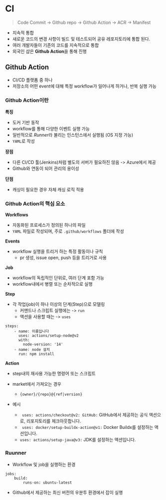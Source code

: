 # CI
>  Code Commit -> Github repo -> Github Action -> ACR -> Manifest

- 지속적 통합
- 새로운 코드의 변경 사항이 빌드 및 테스트되어 공유 레포지토리에 통합 된다.
- 여러 개발자들이 기존의 코드를 지속적으로 통합 
- 외국인 샵은 **Github Action**을 통해 진행

## Github Action
- CI/CD 플랫폼 중 하나 
- 저장소의 어떤 event에 대해 특정 workflow가 일어나게 하거나, 반복 실행 가능 

### Github Action이란

**특징**
- 도커 기반 동작 
- workflow를 통해 다양한 이벤트 실행 가능 
- 일반적으로 *Runner*라 불리는 인스턴스에서 실행됨 (OS 지정 가능)
- `YAML`로 작성

**장점**
- 다른 CI/CD 툴(Jenkins)처럼 별도의 서버가 필요하진 않음 -> Azure에서 제공 
- Github와 연동이 되어 관리의 용이성

**단점**
- 캐싱이 필요한 경우 자체 캐싱 로직 적용

### Github Action의 핵심 요소 

**Workflows**
- 자동화된 프로세스가 정의된 하나의 파일
- `YAML` 파일로 작성되며, 주로 `.github/workflows` 폴더에 작성

**Events**
- workflow 실행을 트리거 하는 특정 활동이나 규칙 
  - pr 생성, issue open, push 등을 트리거로 사용

**Job**
- workflow의 독립적인 단위로, 여러 단계 포함 가능 
- workflow내에서 병렬 또는 순차적으로 실행 

**Step**
- 각 작업(job)이 하나 이상의 단계(Step)으로 모델링 
  - 커맨드나 스크립트 실행에는 -> `run`
  - 액션을 사용할 때는 -> `uses`
```
steps: 
    - name: 이름입니다
      uses: actions/setup-node@v2
      with:
        node-version: '14'
    - name: node 설치
      run: npm install
```

**Action**
- step내의 재사용 가능한 명령어 또는 스크립트 
- market에서 가져오는 경우 
  - `{owner}/{repo}@{ref|version}`

- 예시
  - ` uses: actions/checkout@v2: GitHub:`
  GitHub에서 제공하는 공식 액션으로, 리포지토리를 체크아웃합니다.
  - ` uses: docker/setup-buildx-action@v1:`
  Docker Buildx를 설정하는 액션입니다.
  - `uses: actions/setup-java@v3:`
  JDK를 설정하는 액션입니다.


### Ruunner
- Workflow 및 job을 실행하는 환경
```
jobs:
    build:
        runs-on: ubuntu-latest
```
- Github에서 제공하는 최신 버전의 우분투 환경에서 잡이 실행